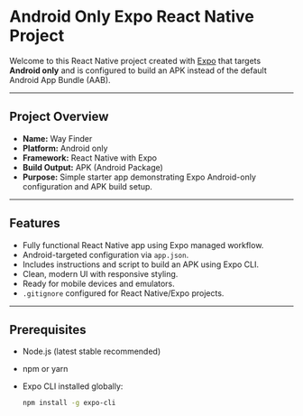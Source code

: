 # Android Only Expo React Native Project

Welcome to this React Native project created with [Expo](https://expo.dev/) that targets **Android only** and is configured to build an APK instead of the default Android App Bundle (AAB).

---

## Project Overview

- **Name:** Way Finder  
- **Platform:** Android only  
- **Framework:** React Native with Expo  
- **Build Output:** APK (Android Package)  
- **Purpose:** Simple starter app demonstrating Expo Android-only configuration and APK build setup.

---

## Features

- Fully functional React Native app using Expo managed workflow.
- Android-targeted configuration via `app.json`.
- Includes instructions and script to build an APK using Expo CLI.
- Clean, modern UI with responsive styling.
- Ready for mobile devices and emulators.
- `.gitignore` configured for React Native/Expo projects.

---

## Prerequisites

- Node.js (latest stable recommended)
- npm or yarn
- Expo CLI installed globally:
  
  ```bash
  npm install -g expo-cli